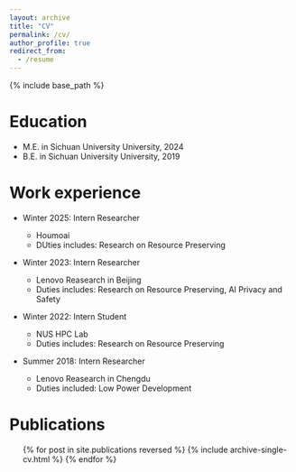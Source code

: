 ```yaml
---
layout: archive
title: "CV"
permalink: /cv/
author_profile: true
redirect_from:
  - /resume
---
```


{% include base_path %}

Education
======
<!-- * Ph.D in Version Control Theory, GitHub University, 2018 (expected) -->
* M.E. in Sichuan University University, 2024
* B.E. in Sichuan University University, 2019

Work experience
======
<!-- * Summer 2024: Intern Researcher
  * Shanghai AI Lab
  * Duties includes: Multimodal LLM and Token efficiency
  * Supervisor: Kaipeng Zhang  -->

* Winter 2025: Intern Researcher
  * Houmoai
  * DUties includes: Research on Resource Preserving

* Winter 2023: Intern Researcher
  <!-- * Lenovo AI Reasearch in Beijing -->
  * Lenovo Reasearch in Beijing
  <!-- * Duties includes: Research on  Federated Learning and Videos Analysis -->
  * Duties includes: Research on Resource Preserving, AI Privacy and Safety

* Winter 2022: Intern Student
  * NUS HPC Lab
  <!-- * NUS HPC-AI Lab -->
  * Duties includes: Research on Resource Preserving

* Summer 2018: Intern Researcher
  * Lenovo Reasearch in Chengdu
  * Duties included: Low Power Development
  
<!-- Skills
======
* Skill 1
* Skill 2
  * Sub-skill 2.1
  * Sub-skill 2.2
  * Sub-skill 2.3
* Skill 3 -->

Publications
======
  <ul>{% for post in site.publications reversed %}
    {% include archive-single-cv.html %}
  {% endfor %}</ul>
  
<!-- Talks
======
  <ul>{% for post in site.talks reversed %}
    {% include archive-single-talk-cv.html  %}
  {% endfor %}</ul>
  
Teaching
======
  <ul>{% for post in site.teaching reversed %}
    {% include archive-single-cv.html %}
  {% endfor %}</ul>
  
Service and leadership
======
* Currently signed in to 43 different slack teams -->
